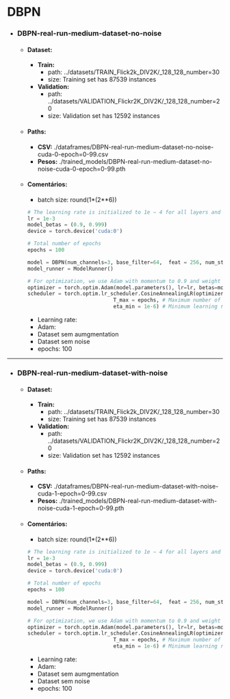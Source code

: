 # DBPN
- ### DBPN-real-run-medium-dataset-no-noise 
    - #### Dataset:
        - **Train:** 
            - path: ../datasets/TRAIN_Flick2k_DIV2K/_128_128_number=30
            - size:  Training set has 87539 instances
        - **Validation:** 
            - path: ../datasets/VALIDATION_Flickr2K_DIV2K/_128_128_number=20
            - size: Validation set has 12592 instances
    - #### Paths:
        - **CSV:** ./dataframes/DBPN-real-run-medium-dataset-no-noise-cuda-0-epoch=0-99.csv
        - **Pesos:** ./trained_models/DBPN-real-run-medium-dataset-no-noise-cuda-0-epoch=0-99.pth
    - #### Comentários:
        - batch size: round(1*(2**6))
        ```py
        # The learning rate is initialized to 1e − 4 for all layers and decrease by a factor of 10 for every 5 × 105 iterations for total 106 iterations.
        lr = 1e-3
        model_betas = (0.9, 0.999)
        device = torch.device('cuda:0')

        # Total number of epochs
        epochs = 100

        model = DBPN(num_channels=3, base_filter=64,  feat = 256, num_stages=7, scale_factor=4).to(device)
        model_runner = ModelRunner()

        # For optimization, we use Adam with momentum to 0.9 and weight decay to 1e−4.
        optimizer = torch.optim.Adam(model.parameters(), lr=lr, betas=model_betas, weight_decay=1e-4)
        scheduler = torch.optim.lr_scheduler.CosineAnnealingLR(optimizer,
                                    T_max = epochs, # Maximum number of iterations.
                                    eta_min = 1e-6) # Minimum learning rate.
        ```
        - Learning rate: 
        - Adam: 
        - Dataset sem aumgmentation
        - Dataset sem noise
        - epochs: 100

---

- ### DBPN-real-run-medium-dataset-with-noise 
    - #### Dataset:
        - **Train:** 
            - path: ../datasets/TRAIN_Flick2k_DIV2K/_128_128_number=30
            - size:  Training set has 87539 instances
        - **Validation:** 
            - path: ../datasets/VALIDATION_Flickr2K_DIV2K/_128_128_number=20
            - size: Validation set has 12592 instances
    - #### Paths:
        - **CSV:** ./dataframes/DBPN-real-run-medium-dataset-with-noise-cuda-1-epoch=0-99.csv
        - **Pesos:** ./trained_models/DBPN-real-run-medium-dataset-with-noise-cuda-1-epoch=0-99.pth
    - #### Comentários:
        - batch size: round(1*(2**6))
        ```py
        # The learning rate is initialized to 1e − 4 for all layers and decrease by a factor of 10 for every 5 × 105 iterations for total 106 iterations.
        lr = 1e-3
        model_betas = (0.9, 0.999)
        device = torch.device('cuda:0')

        # Total number of epochs
        epochs = 100

        model = DBPN(num_channels=3, base_filter=64,  feat = 256, num_stages=7, scale_factor=4).to(device)
        model_runner = ModelRunner()

        # For optimization, we use Adam with momentum to 0.9 and weight decay to 1e−4.
        optimizer = torch.optim.Adam(model.parameters(), lr=lr, betas=model_betas, weight_decay=1e-4)
        scheduler = torch.optim.lr_scheduler.CosineAnnealingLR(optimizer,
                                    T_max = epochs, # Maximum number of iterations.
                                    eta_min = 1e-6) # Minimum learning rate.
        ```
        - Learning rate: 
        - Adam: 
        - Dataset sem aumgmentation
        - Dataset sem noise
        - epochs: 100